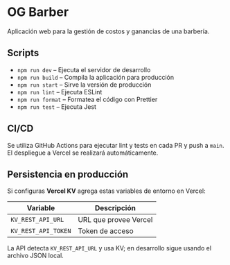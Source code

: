 # OG Barber

Aplicación web para la gestión de costos y ganancias de una barbería.

## Scripts

- `npm run dev` – Ejecuta el servidor de desarrollo
- `npm run build` – Compila la aplicación para producción
- `npm run start` – Sirve la versión de producción
- `npm run lint` – Ejecuta ESLint
- `npm run format` – Formatea el código con Prettier
- `npm run test` – Ejecuta Jest

## CI/CD

Se utiliza GitHub Actions para ejecutar lint y tests en cada PR y push a `main`. El despliegue a Vercel se realizará automáticamente.

## Persistencia en producción

Si configuras **Vercel KV** agrega estas variables de entorno en Vercel:

| Variable | Descripción |
|----------|-------------|
| `KV_REST_API_URL` | URL que provee Vercel |
| `KV_REST_API_TOKEN` | Token de acceso |

La API detecta `KV_REST_API_URL` y usa KV; en desarrollo sigue usando el archivo JSON local.
